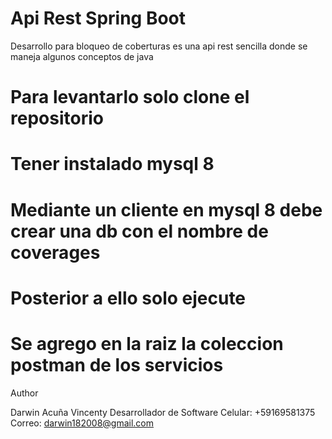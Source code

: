 # Api Rest Spring Boot

Desarrollo para bloqueo de coberturas es una api rest sencilla donde se maneja algunos conceptos de java

# Para levantarlo solo clone el repositorio 
# Tener instalado mysql 8
# Mediante un cliente en mysql 8 debe crear una db con el nombre de coverages
# Posterior a ello solo ejecute
# Se agrego en la raiz la coleccion postman de los servicios


Author

Darwin Acuña Vincenty
Desarrollador de Software
Celular: +59169581375
Correo: darwin182008@gmail.com
